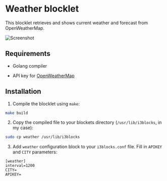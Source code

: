 # Weather blocklet

This blocklet retrieves and shows current weather and forecast from OpenWeatherMap.

![Screenshot](screen.png)

## Requirements

* Golang compiler

* API key for [OpenWeatherMap](https://openweathermap.org/api)

## Installation

1. Compile the blocklet using `make`:

```bash
make build
```

2. Copy the compiled file to your blockets directory (`/usr/lib/i3blocks`, in my case):

```bash
sudo cp weather /usr/lib/i3blocks
```

3. Add `weather` configuration block to your `i3blocks.conf` file. Fill in `APIKEY` and `CITY` parameters:

```
[weather]
interval=1200
CITY=
APIKEY=
```

